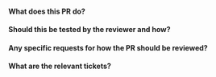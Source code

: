 <!-- markdownlint-disable first-line-h1 -->
<!-- markdownlint-disable no-multiple-blanks -->
#### What does this PR do?


#### Should this be tested by the reviewer and how?


#### Any specific requests for how the PR should be reviewed?


#### What are the relevant tickets?
